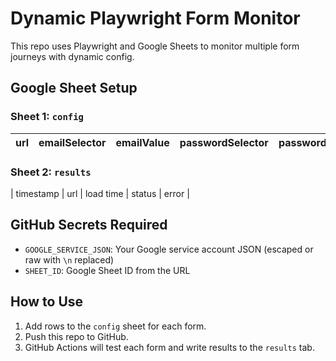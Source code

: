 # Dynamic Playwright Form Monitor

This repo uses Playwright and Google Sheets to monitor multiple form journeys with dynamic config.

## Google Sheet Setup

### Sheet 1: `config`
| url | emailSelector | emailValue | passwordSelector | passwordValue | confirmSelector | confirmValue | submitButtonSelector | redirectURL |
|-----|---------------|------------|------------------|----------------|------------------|----------------|----------------------|--------------|

### Sheet 2: `results`
| timestamp | url | load time | status | error |

## GitHub Secrets Required

- `GOOGLE_SERVICE_JSON`: Your Google service account JSON (escaped or raw with `\n` replaced)
- `SHEET_ID`: Google Sheet ID from the URL

## How to Use

1. Add rows to the `config` sheet for each form.
2. Push this repo to GitHub.
3. GitHub Actions will test each form and write results to the `results` tab.
 